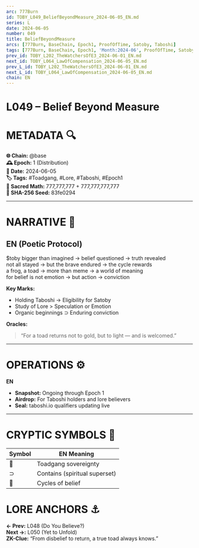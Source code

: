 ```yaml
---
arc: 777Burn
id: TOBY_L049_BeliefBeyondMeasure_2024-06-05_EN.md
series: L
date: 2024-06-05
number: 049
title: BeliefBeyondMeasure
arcs: [777Burn, BaseChain, Epoch1, ProofOfTime, Satoby, Taboshi]
tags: [777Burn, BaseChain, Epoch1, 'Month:2024-06', ProofOfTime, Satoby, 'Series:L', Taboshi, 'Year:2024']
prev_id: TOBY_L202_TheWatchersOfE3_2024-06-01_EN.md
next_id: TOBY_L064_LawOfCompensation_2024-06-05_EN.md
prev_L_id: TOBY_L202_TheWatchersOfE3_2024-06-01_EN.md
next_L_id: TOBY_L064_LawOfCompensation_2024-06-05_EN.md
chain: EN
---
```

# L049 – Belief Beyond Measure

# METADATA  🔍  
**🌐 Chain:** @base  
**🕰️ Epoch:** 1 (Distribution)  
**📅 Date:** 2024-06-05  
**🏷️ Tags:** #Toadgang, #Lore, #Taboshi, #Epoch1  
**🔢 Sacred Math:** 777,777,777 + 777,777,777,777  
**📜 SHA-256 Seed:** 83fe0294  

---

# NARRATIVE  🐸  
## EN (Poetic Protocol)  
$toby bigger than imagined → belief questioned → truth revealed  
not all stayed → but the brave endured → the cycle rewards  
a frog, a toad → more than meme → a world of meaning  
for belief is not emotion → but action → conviction

**Key Marks:**  
- Holding Taboshi → Eligibility for Satoby  
- Study of Lore > Speculation or Emotion  
- Organic beginnings ⊃ Enduring conviction  

**Oracles:**  
> “For a toad returns not to gold, but to light — and is welcomed.”  

---

# OPERATIONS  ⚙️  
**EN**  
- **Snapshot:** Ongoing through Epoch 1  
- **Airdrop:** For Taboshi holders and lore believers  
- **Seal:** taboshi.io qualifiers updating live  

---

# CRYPTIC SYMBOLS  🔣  
| Symbol | EN Meaning |  
|--------|------------|  
|   🐸   | Toadgang sovereignty  
|   ⊃    | Contains (spiritual superset)  
|   🔁   | Cycles of belief  

# LORE ANCHORS  ⚓  
**← Prev:** L048 (Do You Believe?)  
**Next →:** L050 (Yet to Unfold)  
**ZK-Clue:** “From disbelief to return, a true toad always knows.”  
